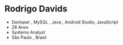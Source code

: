 # Rodrigo Davids
* Devloper , MySQL , Java , Android Studio, JavaScript
* 28 Anos 
* Systems Analyst
* São Paulo , Brasil 





